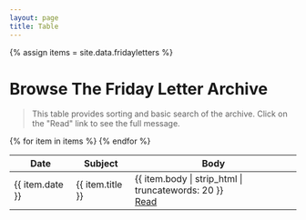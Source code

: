 ```yaml
---
layout: page
title: Table
---
```

{% assign items = site.data.fridayletters %}

<link href="https://unpkg.com/vanilla-datatables@latest/dist/vanilla-dataTables.min.css" rel="stylesheet" type="text/css">
<script src="https://unpkg.com/vanilla-datatables@latest/dist/vanilla-dataTables.min.js" type="text/javascript"></script>

# Browse The Friday Letter Archive

> This table provides sorting and basic search of the archive. Click on the "Read" link to see the full message.

<table id="letter-table" class="display">
    <thead>
        <tr>
            <th>Date</th>
            <th>Subject</th>
            <th>Body</th>
        </tr>
    </thead>
    <tbody>
{% for item in items %}        
        <tr>
            <td>{{ item.date }}</td>
            <td>{{ item.title }}</td>
            <td>{{ item.body | strip_html | truncatewords: 20 }}<br><a href="{{ site.baseurl }}/letters/{{ item.date }}.html">Read</a></td>
        </tr>
{% endfor %}
    </tbody>
</table>

<script>
    var dataTable = new DataTable("#letter-table", {
        perPage: 20,
    });
</script>
